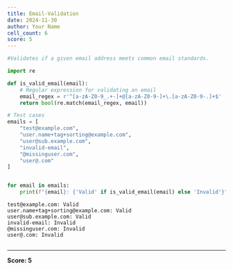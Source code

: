 ```yaml
---
title: Email-Validation
date: 2024-11-30
author: Your Name
cell_count: 6
score: 5
---
```


```python
#Validates if a given email address meets common email standards.
```


```python
import re


```


```python
def is_valid_email(email):
    # Regular expression for validating an email
    email_regex = r'^[a-zA-Z0-9_.+-]+@[a-zA-Z0-9-]+\.[a-zA-Z0-9-.]+$'
    return bool(re.match(email_regex, email))


```


```python
# Test cases
emails = [
    "test@example.com",
    "user.name+tag+sorting@example.com",
    "user@sub.example.com",
    "invalid-email",
    "@missinguser.com",
    "user@.com"
]



```


```python
for email in emails:
    print(f"{email}: {'Valid' if is_valid_email(email) else 'Invalid'}")
```

    test@example.com: Valid
    user.name+tag+sorting@example.com: Valid
    user@sub.example.com: Valid
    invalid-email: Invalid
    @missinguser.com: Invalid
    user@.com: Invalid



```python

```


---
**Score: 5**
